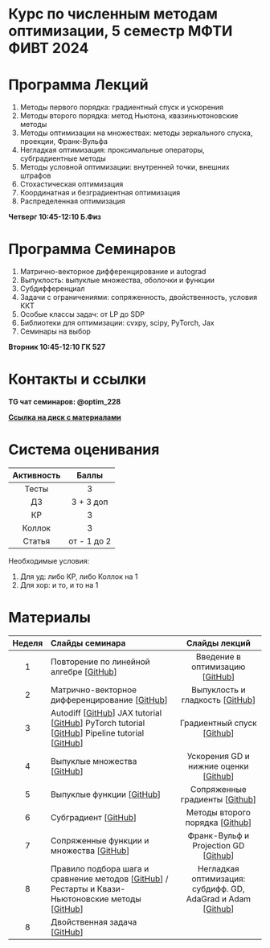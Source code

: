 # Курс по численным методам оптимизации, 5 семестр МФТИ ФИВТ 2024  



# Программа Лекций
1) Методы первого порядка: градиентный спуск и ускорения 
2) Методы второго порядка: метод Ньютона, квазиньютоновские методы 
3) Методы оптимизации на множествах: методы зеркального спуска, проекции, Франк-Вульфа
4) Негладкая оптимизация: проксимальные операторы, субградиентные методы
5) Методы условной оптимизации: внутренней точки, внешних  штрафов
6) Стохастическая оптимизация
7) Координатная и безградиентная оптимизация 
8) Распределенная оптимизация
    
**Четверг 10:45-12:10 Б.Физ**

# Программа Семинаров 

1) Матрично-векторное дифференцирование и autograd
2) Выпуклость: выпуклые множества, оболочки и функции
3) Субдифференциал 
4) Задачи с ограничениями: сопряженность, двойственность, условия ККТ
5) Особые классы задач: от LP до SDP
6) Библиотеки для оптимизации: cvxpy, scipy, PyTorch, Jax
7) Семинары на выбор

**Вторник 10:45-12:10  ГК 527**

# Контакты и ссылки

**TG чат семинаров: @optim_228**

**[Ссылка на диск с материалами](https://disk.yandex.ru/d/wGzo-4WGtbNrjw)**

# Система оценивания
| Активность |  Баллы  |
|:------:|:----------:|
| Тесты  | 3 |
| ДЗ |3 + 3 доп|
| КР |3|
| Коллок |3|
| Статья |от - 1 до 2|

Необходимые условия:
1) Для уд: либо КР, либо Коллок на 1
2) Для хор: и то, и то на 1
# Материалы 
| Неделя | Слайды семинара | Слайды лекций | 
|:------:|:----------|:----------:|
|1| Повторение по линейной алгебре [[GitHub](sems/matvec_diff.pdf)]  | Введение в оптимизацию [[GitHub](lecs/MIPT_Optimization_Fall_2024_1st_lecture.pdf)]  |
|2| Матрично-векторное дифференцирование [[GitHub](sems/matvec_diff.pdf)] |  Выпуклость и гладкость [[GitHub](lecs/MIPT_Optimization_Fall_2024_2nd_lecture.pdf)]|
|3| Autodiff [[GitHub](sems/sems_2024_backprop.pdf)] JAX tutorial [[GitHub](notebooks/jax_tutor.ipynb)] PyTorch tutorial [[GitHub](notebooks/pytorch_tutor.ipynb)] Pipeline tutorial [[GitHub](notebooks/pipeline_tutor.ipynb)] |Градиентный спуск [[Github](lecs/MIPT_Optimization_Fall_2024_3d_lecture.pdf)]|
|4| Выпуклые множества [[GitHub](sems/convex_sets_sem_4.pdf)] |Ускорения GD и нижние оценки [[Github](lecs/MIPT_Optimization_Fall_2024_4th_lecture.pdf)] |
|5| Выпуклые функции [[GitHub](sems/sem_5_convex_funcs.pdf)] |Сопряженные градиенты [[Github](lecs/MIPT_Optimization_Fall_2024_5th_lecture.pdf)]|
|6| Субградиент [[GitHub](sems/sem6_subdiff.pdf)] |Методы второго порядка [[Github](lecs/MIPT_Optimization_Fall_2024_6th_lecture.pdf)]|
|7| Сопряженные функции и множества [[GitHub](sems/sem_7_dual_funcs_and_sets.pdf)] |Франк-Вульф и Projection GD [[Github](lecs/MIPT_Optimization_Fall_2024_7th_lecture.pdf)]|
|8|  Правило подбора шага и сравнение методов [[GitHub](notebooks/seminar_8_main.ipynb)] / Рестарты и Квази-Ньютоновские методы [[GitHub](notebooks/seminar_8_restarts_and_quasi_newton.ipynb)]|Негладкая оптимизация: субдифф. GD, AdaGrad и Adam [[Github](lecs/MIPT_Optimization_Fall_2024_8th_lecture.pdf)]|
|8|  Двойственная задача [[GitHub](sems/sem_9_dual_problem.pdf)]||
